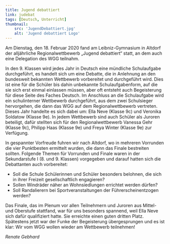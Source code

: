 ```yaml
---
title: Jugend debattiert
link: judebat
tags: [Deutsch, Unterricht]
thumbnail: 
    src: 'JugendDebattiert.jpg'
    alt: 'Jugend debattiert Logo'
---
```


Am Dienstag, den 18. Februar 2020 fand am Leibniz-Gymnasium in Altdorf der alljährliche Regionalwettbewerb „Jugend debattiert“ statt, an dem auch eine Delegation des WGG teilnahm.

In den 9. Klassen wird jedes Jahr in Deutsch eine mündliche Schulaufgabe durchgeführt, es handelt sich um eine Debatte, die in Anlehnung an den bundesweit bekannten Wettbewerb vorbereitet und durchgeführt wird. Dies ist eine für die Schüler bis dahin unbekannte Schulaufgabenform, auf die sie sich erst einmal einlassen müssen, aber oft entsteht auch Begeisterung für diese Seite des Faches Deutsch. Im Anschluss an die Schulaufgabe wird ein schulinterner Wettbewerb durchgeführt, aus dem zwei Schulsieger hervorgehen, die dann das WGG auf dem Regionalwettbewerb vertreten. Dieses Jahr handelte es sich dabei um: Ella Neve (Klasse 9c) und Veronika Soldatow (Klasse 9e). In jedem Wettbewerb sind auch Schüler als Juroren beteiligt, dafür stellten sich für den Regionalwettbewerb Vanessa Gehr (Klasse 9c), Philipp Haas (Klasse 9e) und Freya Winter (Klasse 9e) zur Verfügung.

In gespannter Vorfreude fuhren wir nach Altdorf, wo in mehreren Vorrunden die vier Punktbesten ermittelt wurden, die dann das Finale bestreiten sollten. Folgende Themen für Vorrunden und Finale waren in der Sekundarstufe I (8. und 9. Klassen) vorgegeben und darauf hatten sich die Debattanten auch vorbereitet:

- Soll die Schule Schülerinnen und Schüler besonders belohnen, die sich in ihrer Freizeit gesellschaftlich engagieren?
- Sollen Windräder näher an Wohnsiedlungen errichtet werden dürfen?
- Soll Randalierern bei Sportveranstaltungen der Führerscheinentzogen werden?

Das Finale, das im Plenum vor allen Teilnehmern und Juroren aus Mittel- und Oberstufe stattfand, war für uns besonders spannend, weil Ella Neve sich dafür qualifiziert hatte. Sie erreichte einen guten dritten Platz. Spätestens jetzt war der Funke der Begeisterung übergesprungen und es ist klar: Wir vom WGG wollen wieder am Wettbewerb teilnehmen!

*Renate Gebhard*